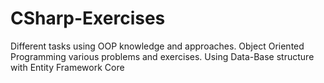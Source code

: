 # CSharp-Exercises
Different tasks using OOP knowledge and approaches.
Object Oriented Programming various problems and exercises.
Using Data-Base structure with Entity Framework Core
#
